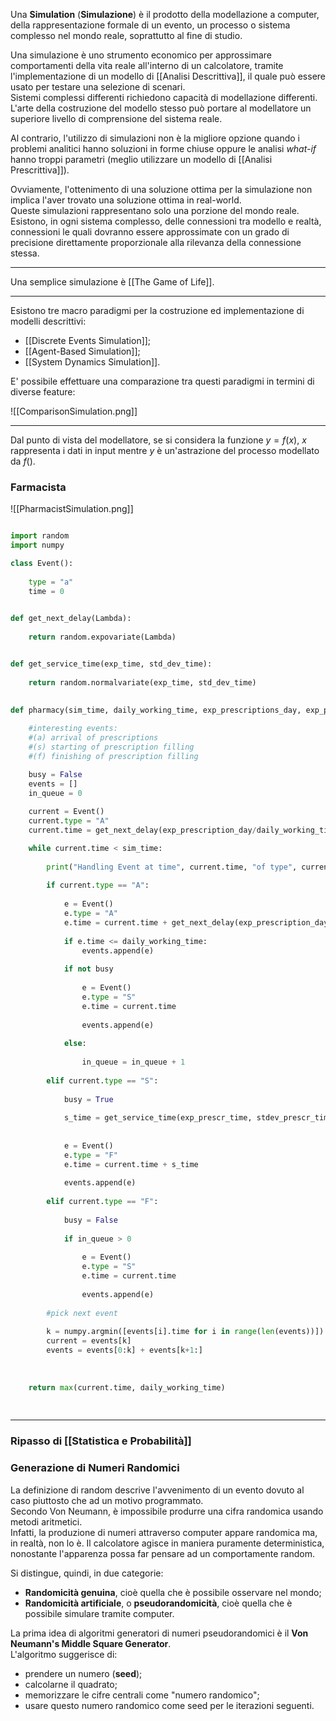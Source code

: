 Una **Simulation** (**Simulazione**) è il prodotto della modellazione a computer, della rappresentazione formale di un evento, un processo o sistema complesso nel mondo reale, soprattutto al fine di studio.<br />

Una simulazione è uno strumento economico per approssimare comportamenti della vita reale all'interno di un calcolatore, tramite l'implementazione di un modello di [[Analisi Descrittiva]], il quale può essere usato per testare una selezione di scenari.<br />
Sistemi complessi differenti richiedono capacità di modellazione differenti.<br />
L'arte della costruzione del modello stesso può portare al modellatore un superiore livello di comprensione del sistema reale.<br />

Al contrario, l'utilizzo di simulazioni non è la migliore opzione quando i problemi analitici hanno soluzioni in forme chiuse oppure le analisi _what-if_ hanno troppi parametri (meglio utilizzare un modello di [[Analisi Prescrittiva]]).<br />

Ovviamente, l'ottenimento di una soluzione ottima per la simulazione non implica l'aver trovato una soluzione ottima in real-world.<br />
Queste simulazioni rappresentano solo una porzione del mondo reale. Esistono, in ogni sistema complesso, delle connessioni tra modello e realtà, connessioni le quali dovranno essere approssimate con un grado di precisione direttamente proporzionale alla rilevanza della connessione stessa.<br />

--------------------------------------------------------------

Una semplice simulazione è [[The Game of Life]].<br /> 
 
--------------------------------------------------------------

Esistono tre macro paradigmi per la costruzione ed implementazione di modelli descrittivi:
- [[Discrete Events Simulation]];
- [[Agent-Based Simulation]];
- [[System Dynamics Simulation]].

E' possibile effettuare una comparazione tra questi paradigmi in termini di diverse feature:

![[ComparisonSimulation.png]]

--------------------------------------------------------------

Dal punto di vista del modellatore, se si considera la funzione $y = f(x)$, $x$ rappresenta i dati in input mentre $y$ è un'astrazione del processo modellato da $f()$.<br />

### Farmacista ###

![[PharmacistSimulation.png]]

```python

import random
import numpy

class Event():
	
	type = "a"
	time = 0
	

def get_next_delay(Lambda):
	
	return random.expovariate(Lambda)


def get_service_time(exp_time, std_dev_time):
	
	return random.normalvariate(exp_time, std_dev_time)
				

def pharmacy(sim_time, daily_working_time, exp_prescriptions_day, exp_prescr_time, stdev_prescr_time):
	
	#interesting events:
	#(a) arrival of prescriptions
	#(s) starting of prescription filling
	#(f) finishing of prescription filling

	busy = False
	events = []
	in_queue = 0
	
	current = Event()
	current.type = "A"
	current.time = get_next_delay(exp_prescription_day/daily_working_time)

	while current.time < sim_time:
		
		print("Handling Event at time", current.time, "of type", current.type)
		
		if current.type == "A":
			
			e = Event()
			e.type = "A"
			e.time = current.time + get_next_delay(exp_prescription_day/daily_working_time
												   
			if e.time <= daily_working_time:
				events.append(e)
			
			if not busy
				
				e = Event()
				e.type = "S"
				e.time = current.time
			
				events.append(e)
				
			else:
				
				in_queue = in_queue + 1
												   
		elif current.type == "S":
							
			busy = True 
												  
			s_time = get_service_time(exp_prescr_time, stdev_prescr_time)
			
												  
			e = Event()
			e.type = "F"
			e.time = current.time + s_time
						
			events.append(e)
												  
		elif current.type == "F":
									
			busy = False
												   
			if in_queue > 0
												  
				e = Event()
				e.type = "S"
				e.time = current.time
												   
				events.append(e)
												   
		#pick next event
												   
		k = numpy.argmin([events[i].time for i in range(len(events))])
		current = events[k]
		events = events[0:k] + events[k+1:]
		
												   
	
	return max(current.time, daily_working_time)
				
				
```

--------------------------------------------------------------

### Ripasso di [[Statistica e Probabilità]] ###

###  Generazione di Numeri Randomici ###

La definizione di random descrive l'avvenimento di un evento dovuto al caso piuttosto che ad un motivo programmato.<br />
Secondo Von Neumann, è impossibile produrre una cifra randomica usando metodi aritmetici.<br />
Infatti, la produzione di numeri attraverso computer appare randomica ma, in realtà, non lo è. Il calcolatore agisce in maniera puramente deterministica, nonostante l'apparenza possa far pensare ad un comportamente random.<br />

Si distingue, quindi, in due categorie:
- **Randomicità genuina**, cioè quella che è possibile osservare nel mondo;
- **Randomicità artificiale**, o **pseudorandomicità**, cioè quella che è possibile simulare tramite computer.

La prima idea di algoritmi generatori di numeri pseudorandomici è il **Von Neumann's Middle Square Generator**.<br />
L'algoritmo suggerisce di:
- prendere un numero (**seed**);
- calcolarne il quadrato;
- memorizzare le cifre centrali come "numero randomico";
- usare questo numero randomico come seed per le iterazioni seguenti.

